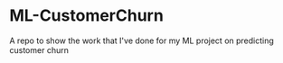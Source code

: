 # ML-CustomerChurn
A repo to show the work that I've done for my ML project on predicting customer churn 
